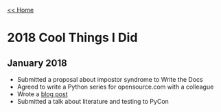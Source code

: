 [<< Home](../README.md)

# 2018 Cool Things I Did 

## January 2018 

- Submitted a proposal about impostor syndrome to Write the Docs 
- Agreed to write a Python series for opensource.com with a colleague 
- Wrote a [blog post](https://www.laceyhenschel.com/blog/2018/1/2/2017-reviewed) 
- Submitted a talk about literature and testing to PyCon

